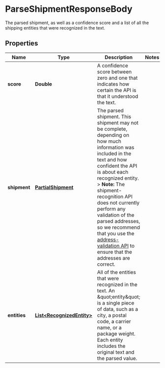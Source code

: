 

# ParseShipmentResponseBody

The parsed shipment, as well as a confidence score and a list of all the shipping entities that were recognized in the text. 

## Properties

| Name | Type | Description | Notes |
|------------ | ------------- | ------------- | -------------|
|**score** | **Double** | A confidence score between zero and one that indicates how certain the API is that it understood the text.  |  |
|**shipment** | [**PartialShipment**](PartialShipment.md) | The parsed shipment.  This shipment may not be complete, depending on how much information was included in the text and how confident the API is about each recognized entity.  &gt; **Note:** The shipment-recognition API does not currently perform any validation of the parsed addresses, so we recommend that you use the [address-validation API](https://www.shipengine.com/docs/addresses/validation/) to ensure that the addresses are correct.  |  |
|**entities** | [**List&lt;RecognizedEntity&gt;**](RecognizedEntity.md) | All of the entities that were recognized in the text. An \&quot;entity\&quot; is a single piece of data, such as a city, a postal code, a carrier name, or a package weight.  Each entity includes the original text and the parsed value.  |  |



